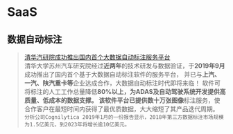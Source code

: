 # SaaS
## 数据自动标注
>[清华汽研院成功推出国内首个大数据自动标注服务平台](http://m.cheyun.com/content/30300) <br>
>清华大学苏州汽车研究院经过**近两年**的技术研发与数据验证，于**2019年9月**成功推出了国内首个基于大数据自动标注软件的服务平台，
>并已与**上汽、一汽、陕汽重卡等**企业达成合作，大数据自动标注时代即将来临！
>软件可将标注的人工工作总量降低**80%**以上，为ADAS及自动驾驶系统开发提供高质量、低成本的数据支撑。
>该软件平台已提供**数十万张图像**标注服务，使合作客户在最短时间内获得了最优质数据，大大缩短了其产品迭代周期。<br>
```分析公司Cognilytica 2019年1月的一份报告显示，2018年第三方数据标注市场规模为1.5亿美元，到2023年将增长逾10亿美元。```

